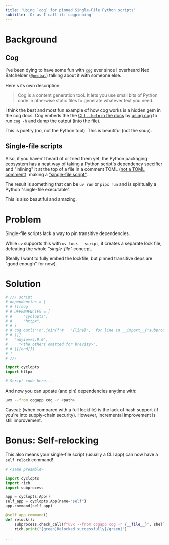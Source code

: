 ```yaml
---
title: 'Using `cog` for pinned Single-File Python scripts'
subtitle: 'Or as I call it: cogpinning'
---
```


# Background

## Cog

I've been dying to have some fun with [`cog`](https://cog.readthedocs.io/en/latest/) ever since I
overheard Ned Batchelder ([`@nedbat`](https://github.com/nedbat)) talking about it with someone else.

Here's its own description:

> Cog is a content generation tool.
> It lets you use small bits of Python code in otherwise static files to generate whatever text you need.

I think the best and most fun example of how cog works is a hidden gem in the cog docs.
Cog embeds the the [CLI `--help` in the docs](https://cog.readthedocs.io/en/latest/running.html) by [using cog](https://github.com/nedbat/cog/blob/0ff1d7c1ce8331a6ebcd733523e7587df858aebd/docs/running.rst?plain=1#L6)
to run `cog -h` and dump the output (into the file).

This is poetry (no, not the Python tool). This is beautiful (not the soup).

## Single-file scripts

Also, if you haven't heard of or tried them yet, the Python packaging ecosystem has a neat way of taking
a Python script's dependency specifier and "inlining" it at the top of a file in a comment TOML ([not a TOML comment](https://toml.io/en/v1.0.0#comment)),
making a ["single-file script"](https://packaging.python.org/en/latest/specifications/inline-script-metadata/).

The result is something that can be `uv run` or `pipx run` and is spiritually a Python "single-file executable".

This is also beautiful and amazing.

# Problem

Single-file scripts lack a way to pin transitive dependencies.

While `uv` supports this with `uv lock --script`, it creates a separate lock file, defeating the whole _"single-file"_ concept.

(Really I want to fully embed the lockfile, but pinned transitive deps are "good enough" for now).

# Solution

```python
# /// script
# dependencies = [
# # [[[cog
# # DEPENDENCIES = [
# #     "cyclopts",
# #     "httpx",
# # ]
# # cog.outl("\n".join(f'#   "{line}",' for line in __import__("subprocess").check_output("uv pip compile --no-annotate --no-header -", shell=True, text=True, input="\n".join(DEPENDENCIES)).splitlines()))
# # ]]]
#   "anyio==4.9.0",
#     "<the others omitted for brevity>",
# # [[[end]]]
# ]
# ///

import cyclopts
import httpx

# Script code here...
```

And now you can update (and pin) dependencies anytime with:

```bash
uvx --from cogapp cog -r <path>
```

Caveat: (when compared with a full lockfile) is the lack of hash support (if you're into supply-chain security).
However, incremental improvement is still improvement.

# Bonus: Self-relocking

This also means your single-file script (usually a CLI app) can now have a `self relock` command!

```python
# <same preamble>

import cyclopts
import rich
import subprocess

app = cyclopts.App()
self_app = cyclopts.App(name="self")
app.command(self_app)

@self_app.command()
def relock():
    subprocess.check_call(f"uvx --from cogapp cog -r {__file__}", shell=True)
    rich.print("[green]Relocked successfully[/green]")

...
```
